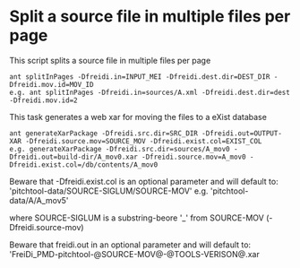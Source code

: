 Split a source file in multiple files per page
==============================================

This script splits a source file in multiple files per page

```shell
ant splitInPages -Dfreidi.in=INPUT_MEI -Dfreidi.dest.dir=DEST_DIR -Dfreidi.mov.id=MOV_ID
e.g. ant splitInPages -Dfreidi.in=sources/A.xml -Dfreidi.dest.dir=dest -Dfreidi.mov.id=2
```

This task generates a web xar for moving the files to a eXist database

```shell
ant generateXarPackage -Dfreidi.src.dir=SRC_DIR -Dfreidi.out=OUTPUT-XAR -Dfreidi.source.mov=SOURCE_MOV -Dfreidi.exist.col=EXIST_COL 
e.g. generateXarPackage -Dfreidi.src.dir=sources/A_mov0 -Dfreidi.out=build-dir/A_mov0.xar -Dfreidi.source.mov=A_mov0 -Dfreidi.exist.col=/db/contents/A_mov0 
```

Beware that -Dfreidi.exist.col is an optional parameter and will default to:
'pitchtool-data/SOURCE-SIGLUM/SOURCE-MOV'
e.g. 'pitchtool-data/A/A_mov5'

where  SOURCE-SIGLUM is a substring-beore '_' from SOURCE-MOV (-Dfreidi.source-mov)

Beware that freidi.out in an optional parameter and will default to:
'FreiDi_PMD-pitchtool-@SOURCE-MOV@-@TOOLS-VERISON@.xar